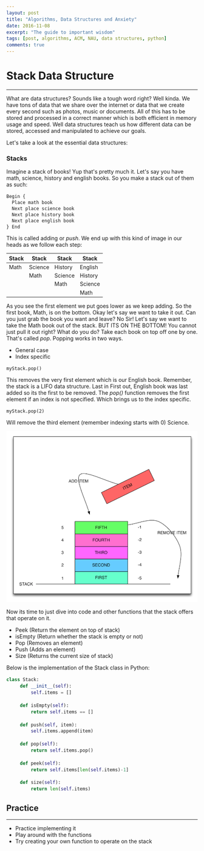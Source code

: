 ```yaml
---
layout: post
title: "Algorithms, Data Structures and Anxiety"
date: 2016-11-08
excerpt: "The guide to important wisdom"
tags: [post, algorithms, ACM, NAU, data structures, python]
comments: true
---
```


# Stack Data Structure
----------------------

What are data structures? Sounds like a tough word right? Well kinda. We have tons of data that we share over the internet or data that we create every second such as photos, music or documents. All of this has to be stored and processed in a correct manner which is both efficient in memory usage and speed. Well data structures teach us how different data can be stored, accessed and manipulated to achieve our goals. 
 
Let's take a look at the essential data structures:

### Stacks

Imagine a stack of books! Yup that's pretty much it. Let's say you have math, science, history and english books. So you make a stack out of them as such:

```
Begin {
  Place math book
  Next place science book
  Next place history book
  Next place english book
} End
```
This is called adding or *push*.
We end up with this kind of image in our heads as we follow each step:

|Stack  |Stack  |Stack  |Stack  |
|-------|-------|-------|-------|
|Math   |Science|History|English|
|       |Math   |Science|History|
|       |       |Math   |Science|
|       |       |       |Math   |

As you see the first element we put goes lower as we keep adding. So the first book, Math, is on the bottom. Okay let's say we want to take it out. Can you just grab the book you want and leave? No Sir! Let's say we want to take the Math book out of the stack. BUT ITS ON THE BOTTOM! You cannot just pull it out right? What do you do? Take each book on top off one by one. That's called *pop*. Popping works in two ways. 

- General case
- Index specific

```
myStack.pop()
```
This removes the very first element which is our English book. Remember, the stack is a LIFO data structure. Last in First out, English book was last added so its the first to be removed. The *pop()* function removes the first element if an index is not specified. Which brings us to the index specific.

```
myStack.pop(2)
```
Will remove the third element (remember indexing starts with 0) Science. 

![alt text](./img/dataStructures/stack.png "Stack")


Now its time to just dive into code and other functions that the stack offers that operate on it.

- Peek (Return the element on top of stack)
- isEmpty (Return whether the stack is empty or not)
- Pop (Removes an element)
- Push (Adds an element)
- Size (Returns the current size of stack)

Below is the implementation of the Stack class in Python:

```Python
class Stack:
     def __init__(self):
         self.items = []

     def isEmpty(self):
         return self.items == []

     def push(self, item):
         self.items.append(item)

     def pop(self):
         return self.items.pop()

     def peek(self):
         return self.items[len(self.items)-1]

     def size(self):
         return len(self.items)
```

## Practice
-----------
- Practice implementing it
- Play around with the functions
- Try creating your own function to operate on the stack
